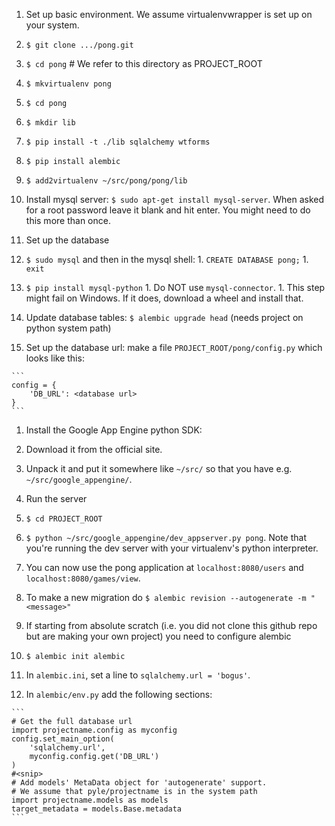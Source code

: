 1. Set up basic environment. We assume virtualenvwrapper is set up on your system.
  1. `$ git clone .../pong.git`
  1. `$ cd pong` # We refer to this directory as PROJECT_ROOT
  1. `$ mkvirtualenv pong`
  1. `$ cd pong`
  1. `$ mkdir lib`
  1. `$ pip install -t ./lib sqlalchemy wtforms`
  1. `$ pip install alembic`
  1. `$ add2virtualenv ~/src/pong/pong/lib`

1. Install mysql server: `$ sudo apt-get install mysql-server`. When asked for a root password leave it blank and hit enter. You might need to do this more than once.

1. Set up the database
  1. `$ sudo mysql` and then in the mysql shell:
    1. `CREATE DATABASE pong;`
    1. `exit`
  1. `$ pip install mysql-python`
    1. Do NOT use `mysql-connector`.
    1. This step might fail on Windows. If it does, download a wheel and install that.
  1. Update database tables: `$ alembic upgrade head` (needs project on python system path)

  1. Set up the database url: make a file `PROJECT_ROOT/pong/config.py` which looks like this:

    ```
    config = {
        'DB_URL': <database url>
    } 
    ```

1. Install the Google App Engine python SDK:
  1. Download it from the official site.
  1. Unpack it and put it somewhere like `~/src/` so that you have e.g. `~/src/google_appengine/`.

1. Run the server
  1. `$ cd PROJECT_ROOT`
  1. `$ python ~/src/google_appengine/dev_appserver.py pong`. Note that you're running the dev server with your virtualenv's python interpreter.
  1. You can now use the pong application at `localhost:8080/users` and `localhost:8080/games/view`.

1. To make a new migration do `$ alembic revision --autogenerate -m "<message>"`

1. If starting from absolute scratch (i.e. you did not clone this github repo but are making your own project) you need to configure alembic
  1. `$ alembic init alembic`
  1. In `alembic.ini`, set a line to `sqlalchemy.url = 'bogus'`.
  1. In `alembic/env.py` add the following sections:

    ```
    # Get the full database url
    import projectname.config as myconfig
    config.set_main_option(
        'sqlalchemy.url',
        myconfig.config.get('DB_URL')
    )
    #<snip>
    # Add models' MetaData object for 'autogenerate' support.
    # We assume that pyle/projectname is in the system path
    import projectname.models as models
    target_metadata = models.Base.metadata
    ```
